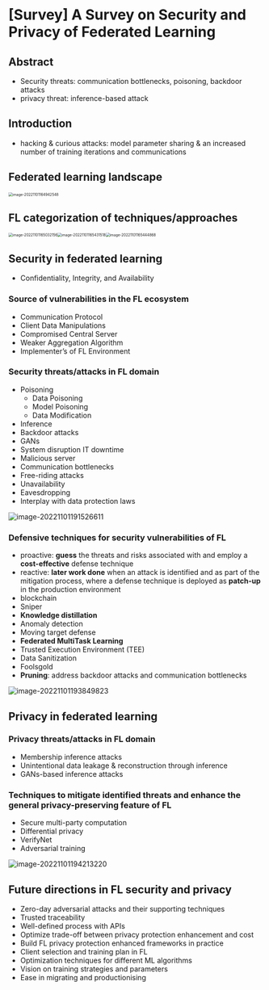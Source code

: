# [Survey] A Survey on Security and Privacy of Federated Learning

## Abstract

- Security threats: communication bottlenecks, poisoning, backdoor attacks
- privacy threat: inference-based attack



## Introduction

- hacking & curious attacks: model parameter sharing & an increased number of training iterations and communications



## Federated learning landscape

<img src="https://raw.githubusercontent.com/ailianligit/ailianligit.github.io/main/images/202212/20221208_1670498740.png" alt="image-20221101164942548" style="zoom:50%;" />



## FL categorization of techniques/approaches

<img src="https://raw.githubusercontent.com/ailianligit/ailianligit.github.io/main/images/202212/20221208_1670498753.png" alt="image-20221101165032156" style="zoom:50%;" /><img src="https://raw.githubusercontent.com/ailianligit/ailianligit.github.io/main/images/202212/20221208_1670498777.png" alt="image-20221101165431518" style="zoom:50%;" /><img src="https://raw.githubusercontent.com/ailianligit/ailianligit.github.io/main/images/202212/20221208_1670498789.png" alt="image-20221101165444868" style="zoom:50%;" />



## Security in federated learning

- Confidentiality, Integrity, and Availability



### Source of vulnerabilities in the FL ecosystem

- Communication Protocol
- Client Data Manipulations
- Compromised Central Server
- Weaker Aggregation Algorithm
- Implementer’s of FL Environment



### Security threats/attacks in FL domain

- Poisoning
  - Data Poisoning
  - Model Poisoning
  - Data Modification
- Inference
- Backdoor attacks
- GANs
- System disruption IT downtime
- Malicious server
- Communication bottlenecks
- Free-riding attacks
- Unavailability
- Eavesdropping
- Interplay with data protection laws

![image-20221101191526611](https://raw.githubusercontent.com/ailianligit/ailianligit.github.io/main/images/202212/20221208_1670498804.png)



### Defensive techniques for security vulnerabilities of FL

- proactive: **guess** the threats and risks associated with and employ a **cost-effective** defense technique
- reactive: **later work done** when an attack is identified and as part of the mitigation process, where a defense technique is deployed as **patch-up**
  in the production environment
- blockchain
- Sniper
- **Knowledge distillation**
- Anomaly detection
- Moving target defense
- **Federated MultiTask Learning**
- Trusted Execution Environment (TEE)
- Data Sanitization
- Foolsgold
- **Pruning**: address backdoor attacks and communication bottlenecks

![image-20221101193849823](https://raw.githubusercontent.com/ailianligit/ailianligit.github.io/main/images/202212/20221208_1670498811.png)



## Privacy in federated learning

### Privacy threats/attacks in FL domain

- Membership inference attacks
- Unintentional data leakage & reconstruction through inference
- GANs-based inference attacks



### Techniques to mitigate identified threats and enhance the general privacy-preserving feature of FL

- Secure multi-party computation
- Differential privacy
- VerifyNet
- Adversarial training

![image-20221101194213220](https://raw.githubusercontent.com/ailianligit/ailianligit.github.io/main/images/202212/20221208_1670498820.png)



## Future directions in FL security and privacy

- Zero-day adversarial attacks and their supporting techniques
- Trusted traceability
- Well-defined process with APIs
- Optimize trade-off between privacy protection enhancement and cost
- Build FL privacy protection enhanced frameworks in practice
- Client selection and training plan in FL
- Optimization techniques for different ML algorithms
- Vision on training strategies and parameters
- Ease in migrating and productionising
